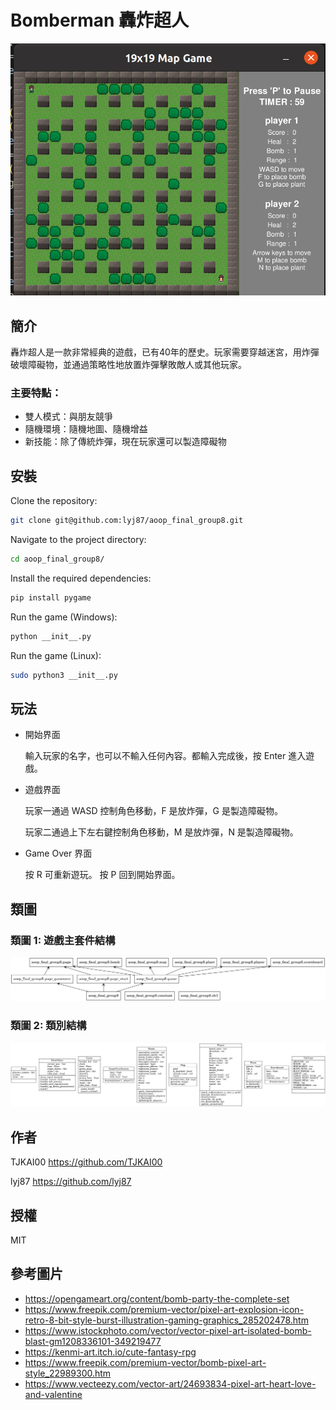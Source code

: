 # Bomberman 轟炸超人
![遊戲截圖](Screenshot.png)

## 簡介
轟炸超人是一款非常經典的遊戲，已有40年的歷史。玩家需要穿越迷宮，用炸彈破壞障礙物，並通過策略性地放置炸彈擊敗敵人或其他玩家。

### 主要特點：
- 雙人模式：與朋友競爭
- 隨機環境：隨機地圖、隨機增益
- 新技能：除了傳統炸彈，現在玩家還可以製造障礙物

## 安裝
Clone the repository:

```sh
git clone git@github.com:lyj87/aoop_final_group8.git
```

Navigate to the project directory:

```sh
cd aoop_final_group8/
```

Install the required dependencies:

```sh
pip install pygame
```

Run the game (Windows):

```sh
python __init__.py
```

Run the game (Linux):

```sh
sudo python3 __init__.py
```

## 玩法
- 開始界面

  輸入玩家的名字，也可以不輸入任何內容。都輸入完成後，按 Enter 進入遊戲。
  
- 遊戲界面

  玩家一通過 WASD 控制角色移動，F 是放炸彈，G 是製造障礙物。

  玩家二通過上下左右鍵控制角色移動，M 是放炸彈，N 是製造障礙物。

- Game Over 界面

  按 R 可重新遊玩。
  按 P 回到開始界面。

## 類圖

### 類圖 1: 遊戲主套件結構
![遊戲主套件結構](diagrams/packages_finalproject.png)

### 類圖 2: 類別結構
![類別結構](diagrams/classes_finalproject_new.png)


## 作者
TJKAI00  https://github.com/TJKAI00

lyj87  https://github.com/lyj87

## 授權
MIT

## 參考圖片
- https://opengameart.org/content/bomb-party-the-complete-set
- https://www.freepik.com/premium-vector/pixel-art-explosion-icon-retro-8-bit-style-burst-illustration-gaming-graphics_285202478.htm
- https://www.istockphoto.com/vector/vector-pixel-art-isolated-bomb-blast-gm1208336101-349219477
- https://kenmi-art.itch.io/cute-fantasy-rpg
- https://www.freepik.com/premium-vector/bomb-pixel-art-style_22989300.htm
- https://www.vecteezy.com/vector-art/24693834-pixel-art-heart-love-and-valentine

